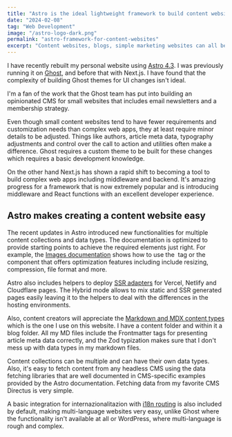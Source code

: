 ```yaml
---
title: "Astro is the ideal lightweight framework to build content websites"
date: "2024-02-08"
tag: "Web Development"
image: "/astro-logo-dark.png"
permalink: "astro-framework-for-content-websites"
excerpt: "Content websites, blogs, simple marketing websites can all benefit from a simpler development experience to achieve a finely tuned presentation."
---
```


I have recently rebuilt my personal website using [Astro 4.3](https://astro.build/). I was previously running it on [Ghost](https://ghost.org/), and before that with Next.js. I have found that the complexity of building Ghost themes for UI changes isn't ideal.

I'm a fan of the work that the Ghost team has put into building an opinionated CMS for small websites that includes email newsletters and a membership strategy.

Even though small content websites tend to have fewer requirements and customization needs than complex web apps, they at least require minor details to be adjusted. Things like authors, article meta data, typography adjustments and control over the call to action and utilities often make a difference. Ghost requires a custom theme to be built for these changes which requires a basic development knowledge.

On the other hand Next.js has shown a rapid shift to becoming a tool to build complex web apps including middleware and backend. It's amazing progress for a framework that is now extremely popular and is introducing middleware and React functions with an excellent developer experience.

## Astro makes creating a content website easy
The recent updates in Astro introduced new functionalities for multiple content collections and data types. The documentation is optimized to provide starting points to achieve the required elements just right. For example, the [Images documentation](https://docs.astro.build/en/guides/images/) shows how to use the <img> tag or the <Image> component that offers optimization features including include resizing, compression, file format and more.

Astro also includes helpers to deploy [SSR adapters](https://docs.astro.build/en/guides/server-side-rendering/) for Vercel, Netlify and Cloudflare pages. The Hybrid mode allows to mix static and SSR generated pages easily leaving it to the helpers to deal with the differences in the hosting environments.

Also, content creators will appreciate the [Markdown and MDX content types](https://docs.astro.build/en/guides/markdown-content/) which is the one I use on this website. I have a content folder and within it a blog folder. All my MD files include the Frontmatter tags for presenting article meta data correctly, and the Zod typization makes sure that I don't mess up with data types in my markdown files.

Content collections can be multiple and can have their own data types. Also, it's easy to fetch content from any headless CMS using the data fetching libraries that are well documented in CMS-specific examples provided by the Astro documentation. Fetching data from my favorite CMS Directus is very simple.

A basic integration for internazionalitazion with [i18n routing](https://docs.astro.build/en/guides/internationalization/) is also included by default, making multi-language websites very easy, unlike Ghost where the functionality isn't available at all or WordPress, where multi-language is rough and complex.